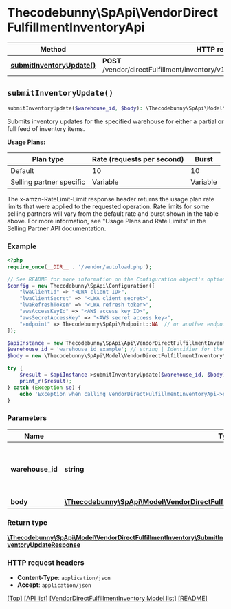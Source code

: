 # Thecodebunny\SpApi\VendorDirectFulfillmentInventoryApi

Method | HTTP request | Description
------------- | ------------- | -------------
[**submitInventoryUpdate()**](VendorDirectFulfillmentInventoryApi.md#submitInventoryUpdate) | **POST** /vendor/directFulfillment/inventory/v1/warehouses/{warehouseId}/items | 


## `submitInventoryUpdate()`

```php
submitInventoryUpdate($warehouse_id, $body): \Thecodebunny\SpApi\Model\VendorDirectFulfillmentInventory\SubmitInventoryUpdateResponse
```



Submits inventory updates for the specified warehouse for either a partial or full feed of inventory items.

**Usage Plans:**

| Plan type | Rate (requests per second) | Burst |
| ---- | ---- | ---- |
|Default| 10 | 10 |
|Selling partner specific| Variable | Variable |

The x-amzn-RateLimit-Limit response header returns the usage plan rate limits that were applied to the requested operation. Rate limits for some selling partners will vary from the default rate and burst shown in the table above. For more information, see \"Usage Plans and Rate Limits\" in the Selling Partner API documentation.

### Example

```php
<?php
require_once(__DIR__ . '/vendor/autoload.php');

// See README for more information on the Configuration object's options
$config = new Thecodebunny\SpApi\Configuration([
    "lwaClientId" => "<LWA client ID>",
    "lwaClientSecret" => "<LWA client secret>",
    "lwaRefreshToken" => "<LWA refresh token>",
    "awsAccessKeyId" => "<AWS access key ID>",
    "awsSecretAccessKey" => "<AWS secret access key>",
    "endpoint" => Thecodebunny\SpApi\Endpoint::NA  // or another endpoint from lib/Endpoints.php
]);

$apiInstance = new Thecodebunny\SpApi\Api\VendorDirectFulfillmentInventoryApi($config);
$warehouse_id = 'warehouse_id_example'; // string | Identifier for the warehouse for which to update inventory.
$body = new \Thecodebunny\SpApi\Model\VendorDirectFulfillmentInventory\SubmitInventoryUpdateRequest(); // \Thecodebunny\SpApi\Model\VendorDirectFulfillmentInventory\SubmitInventoryUpdateRequest

try {
    $result = $apiInstance->submitInventoryUpdate($warehouse_id, $body);
    print_r($result);
} catch (Exception $e) {
    echo 'Exception when calling VendorDirectFulfillmentInventoryApi->submitInventoryUpdate: ', $e->getMessage(), PHP_EOL;
}
```

### Parameters

Name | Type | Description  | Notes
------------- | ------------- | ------------- | -------------
 **warehouse_id** | **string**| Identifier for the warehouse for which to update inventory. |
 **body** | [**\Thecodebunny\SpApi\Model\VendorDirectFulfillmentInventory\SubmitInventoryUpdateRequest**](../Model/VendorDirectFulfillmentInventory/SubmitInventoryUpdateRequest.md)|  |

### Return type

[**\Thecodebunny\SpApi\Model\VendorDirectFulfillmentInventory\SubmitInventoryUpdateResponse**](../Model/VendorDirectFulfillmentInventory/SubmitInventoryUpdateResponse.md)

### HTTP request headers

- **Content-Type**: `application/json`
- **Accept**: `application/json`

[[Top]](#) [[API list]](../)
[[VendorDirectFulfillmentInventory Model list]](../Model/VendorDirectFulfillmentInventory)
[[README]](../../README.md)
